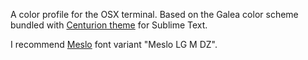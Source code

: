 A color profile for the OSX terminal.
Based on the Galea color scheme bundled with [Centurion theme](https://github.com/allanhortle/Centurion "Centurion Theme") for Sublime Text.

I recommend [Meslo](https://github.com/andreberg/Meslo-Font "Meslo Font") font variant "Meslo LG M DZ".